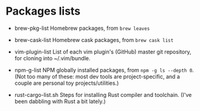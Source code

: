 # Packages lists

* brew-pkg-list
  Homebrew packages, from `brew leaves`

* brew-cask-list
  Homebrew cask packages, from `brew cask list`

* vim-plugin-list
  List of each vim plugin's (GitHub) master git repository, for cloning into
  ~/.vim/bundle.

* npm-g-list
  NPM globally installed packages, from `npm -g ls --depth 0`.  (Not too many
  of these: most dev tools are project-specific, and a couple are personal toy
  projects/utilities.)

* rust-cargo-list.sh
  Steps for installing Rust compiler and toolchain.  (I've been dabbling with
  Rust a bit lately.)

